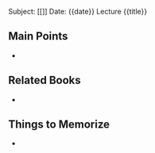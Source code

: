 Subject: [[]]
Date: {{date}}
Lecture {{title}}

## Main Points
- 

## Related Books
- 

## Things to Memorize
-